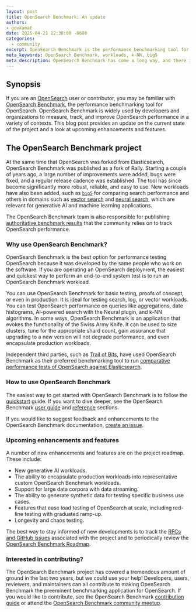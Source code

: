 ```yaml
---
layout: post
title: OpenSearch Benchmark: An update
authors:
- govkamat
date: 2025-04-21 12:30:00 -0600
categories:
  - community
excerpt: OpenSearch Benchmark is the performance benchmarking tool for OpenSearch.
meta_keywords: OpenSearch Benchmark, workloads, k-NN, big5
meta_description: OpenSearch Benchmark has come a long way, and there is so much more ahead.
---
```



## Synopsis

If you are an [OpenSearch](https://opensearch.org/) user or contributor, you may be familiar with [OpenSearch Benchmark](https://opensearch.org/docs/latest/benchmark/), the performance benchmarking tool for OpenSearch. OpenSearch Benchmark is widely used by developers and organizations to measure, track, and improve OpenSearch performance in a variety of contexts. This blog post provides an update on the current state of the project and a look at upcoming enhancements and features.


## The OpenSearch Benchmark project

At the same time that OpenSearch was forked from Elasticsearch, OpenSearch Benchmark was published as a fork of Rally. Starting a couple of years ago, a large number of improvements were added, bugs were fixed, and a regular release cadence was established. The tool has since become significantly more robust, reliable, and easy to use. New workloads have also been added, such as [`big5`](https://github.com/opensearch-project/opensearch-benchmark-workloads/tree/main/big5) for comparing search performance and others in domains such as [vector search](https://github.com/opensearch-project/opensearch-benchmark-workloads/tree/main/vectorsearch) and [neural search](https://github.com/opensearch-project/opensearch-benchmark-workloads/tree/main/neural_search), which are relevant for generative AI and machine learning applications.

The OpenSearch Benchmark team is also responsible for publishing [authoritative benchmark results](https://benchmarks.opensearch.org) that the community relies on to track OpenSearch performance.


### Why use OpenSearch Benchmark?

OpenSearch Benchmark is the best option for performance testing OpenSearch because it was developed by the same people who work on the software. If you are operating an OpenSearch deployment, the easiest and quickest way to perform an end-to-end system test is to run an OpenSearch Benchmark workload.

You can use OpenSearch Benchmark for basic testing, proofs of concept, or even in production. It is ideal for testing search, log, or vector workloads. You can test OpenSearch performance on queries like aggregations, date histograms, AI-powered search with the Neural plugin, and k-NN algorithms. In some ways, OpenSearch Benchmark is an application that evokes the functionality of the Swiss Army Knife. It can be used to size clusters, tune for the appropriate shard count, gain assurance that upgrading to a new version will not degrade performance, and even encapsulate production workloads.

Independent third parties, such as [Trail of Bits](https://www.trailofbits.com/), have used OpenSearch Benchmark as their preferred benchmarking tool to run [comparative performance tests of OpenSearch against Elasticsearch](https://blog.trailofbits.com/2025/03/06/benchmarking-opensearch-and-elasticsearch/).


### How to use OpenSearch Benchmark

The easiest way to get started with OpenSearch Benchmark is to follow the [quickstart](https://docs.opensearch.org/docs/latest/benchmark/quickstart/) guide. If you want to dive deeper, see the OpenSearch Benchmark [user guide](https://docs.opensearch.org/docs/latest/benchmark/user-guide/index/) and [reference](https://docs.opensearch.org/docs/latest/benchmark/reference/index/) sections.

If you would like to suggest feedback and enhancements to the OpenSearch Benchmark documentation, [create an issue](https://github.com/opensearch-project/documentation-website/).

### Upcoming enhancements and features

A number of new enhancements and features are on the project roadmap. These include:

* New generative AI workloads.
* The ability to encapsulate production workloads into representative custom OpenSearch Benchmark workloads.
* Support for large data corpora with data streaming.
* The ability to generate synthetic data for testing specific business use cases.
* Features that ease load testing of OpenSearch at scale, including red-line testing with graduated ramp-up.
* Longevity and chaos testing.

The best way to stay informed of new developments is to track the [RFCs and GitHub issues](https://github.com/opensearch-project/opensearch-benchmark/issues) associated with the project and to periodically review the [OpenSearch Benchmark Roadmap](https://github.com/orgs/opensearch-project/projects/219).


### Interested in contributing?

The OpenSearch Benchmark project has covered a tremendous amount of ground in the last two years, but we could use your help! Developers, users, reviewers, and maintainers can all contribute to making OpenSearch Benchmark the preeminent benchmarking application for OpenSearch. If you would like to contribute, see the OpenSearch Benchmark [contribution guide](https://github.com/opensearch-project/opensearch-benchmark/blob/main/CONTRIBUTING.md) or attend the [OpenSearch Benchmark community meetup](https://www.meetup.com/opensearch/events/307446531/?eventOrigin=group_upcoming_events).
